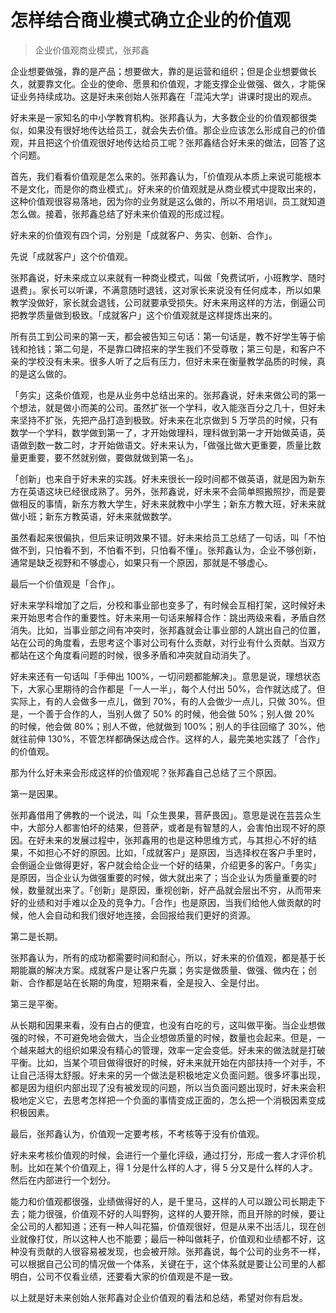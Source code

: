 # 怎样结合商业模式确立企业的价值观

> 企业价值观商业模式，张邦鑫

企业想要做强，靠的是产品；想要做大，靠的是运营和组织；但是企业想要做长久，就要靠文化。企业的使命、愿景和价值观，才能支撑企业做强、做久，才能保证业务持续成功。这是好未来创始人张邦鑫在「混沌大学」讲课时提出的观点。

好未来是一家知名的中小学教育机构。张邦鑫认为，大多数企业的价值观都很类似，如果没有很好地传达给员工，就会失去价值。那企业应该怎么形成自己的价值观，并且把这个价值观很好地传达给员工呢？张邦鑫结合好未来的做法，回答了这个问题。

首先，我们看看价值观是怎么来的。张邦鑫认为，「价值观从本质上来说可能根本不是文化，而是你的商业模式」。好未来的价值观就是从商业模式中提取出来的，这种价值观很容易落地，因为你的业务就是这么做的，所以不用培训，员工就知道怎么做。接着，张邦鑫总结了好未来价值观的形成过程。

好未来的价值观有四个词，分别是「成就客户、务实、创新、合作」。

先说「成就客户」这个价值观。

张邦鑫说，好未来成立以来就有一种商业模式，叫做「免费试听，小班教学、随时退费」。家长可以听课，不满意随时退钱，这对家长来说没有任何成本，所以如果教学没做好，家长就会退钱，公司就要承受损失。好未来用这样的方法，倒逼公司把教学质量做到极致。「成就客户」这个价值观就是这样提炼出来的。

所有员工到公司来的第一天，都会被告知三句话：第一句话是，教不好学生等于偷钱和抢钱；第二句是，不是靠口碑招来的学生我们不受尊敬；第三句是，和客户不亲的学校没有未来。很多人听了之后有压力，但好未来在衡量教学品质的时候，真的是这么做的。

「务实」这条价值观，也是从业务中总结出来的。张邦鑫说，好未来做公司的第一个想法，就是做小而美的公司。虽然扩张一个学科，收入能涨百分之几十，但好未来坚持不扩张，先把产品打造到极致。好未来在北京做到 5 万学员的时候，只有数学一个学科，数学做到第一了，才开始做理科，理科做到第一才开始做英语，英语做到数一数二时，才开始做语文。好未来认为，「做强比做大更重要，质量比数量更重要，要不然就别做，要做就做到第一名」。

「创新」也来自于好未来的实践。好未来很长一段时间都不做英语，就是因为新东方在英语这块已经很成熟了。另外，张邦鑫说，好未来不会简单照搬照抄，而是要做相反的事情，新东方教大学生，好未来就教中小学生；新东方教大班，好未来就做小班；新东方教英语，好未来就做数学。

虽然看起来很偏执，但后来证明效果不错。好未来给员工总结了一句话，叫「不怕做不到，只怕看不到，不怕看不到，只怕看不懂」。张邦鑫认为，企业不够创新，通常是缺乏视野和不够虚心，如果只有一个原因，那就是不够虚心。

最后一个价值观是「合作」。

好未来学科增加了之后，分校和事业部也变多了，有时候会互相打架，这时候好未来开始思考合作的重要性。好未来用一句话来解释合作：跳出两级来看，矛盾自然消失。比如，当事业部之间有冲突时，张邦鑫就会让事业部的人跳出自己的位置，站在公司的角度看，去思考这个事对公司有什么贡献，对行业有什么贡献。当双方都站在这个角度看问题的时候，很多矛盾和冲突就自动消失了。

好未来还有一句话叫「手伸出 100%，一切问题都能解决」。意思是说，理想状态下，大家心里期待的合作都是「一人一半」，每个人付出 50%，合作就达成了。但实际上，有的人会做多一点儿，做到 70%，有的人会做少一点儿，只做 30%。但是，一个善于合作的人，当别人做了 50% 的时候，他会做 50%；别人做 20% 的时候，他会做 80%；别人不做，他就做到 100%；别人的手往回缩了 30%，他就往前伸 130%，不管怎样都确保达成合作。这样的人，最完美地实践了「合作」的价值观。

那为什么好未来会形成这样的价值观呢？张邦鑫自己总结了三个原因。

第一是因果。

张邦鑫借用了佛教的一个说法，叫「众生畏果，菩萨畏因」。意思是说在芸芸众生中，大部分人都害怕坏的结果，但菩萨，或者是有智慧的人，会害怕出现不好的原因。在好未来的发展过程中，张邦鑫用的也是这种思维方式，与其担心不好的结果，不如担心不好的原因。比如，「成就客户」是原因，当选择权在客户手里时，会倒逼企业做得更好，客户就会给企业一个好的结果，介绍更多的客户。「务实」是原因，当企业认为做强重要的时候，做大就出来了；当企业认为质量重要的时候，数量就出来了。「创新」是原因，重视创新，好产品就会层出不穷，从而带来好的业绩和对手难以企及的竞争力。「合作」也是原因，当我们给他人做贡献的时候，他人会自动和我们很好地连接，会回报给我们更好的资源。

第二是长期。

张邦鑫认为，所有的成功都需要时间和耐心，所以，好未来的价值观，都是基于长期能赢的解决方案。成就客户是让客户先赢；务实是做质量、做强、做内在；创新、合作都是站在长期的角度，短期来看，全是投入、全是付出。

第三是平衡。

从长期和因果来看，没有白占的便宜，也没有白吃的亏，这叫做平衡。当企业想做强的时候，不可避免地会做大，当企业想做质量的时候，数量也会起来。但是，一个越来越大的组织如果没有精心的管理，效率一定会变低。好未来的做法就是打破平衡。比如，当某个项目做得很好的时候，好未来就开始在内部扶持一个对手，不让自己活得太舒服。好未来的另一个做法是积极地定义负面问题。很多坏事出现，都是因为组织内部出现了没有被发现的问题，所以当负面问题出现时，好未来会积极地定义它，去思考怎样把一个负面的事情变成正面的，怎么把一个消极因素变成积极因素。

最后，张邦鑫认为，价值观一定要考核，不考核等于没有价值观。

好未来考核价值观的时候，会进行一个量化评级，通过打分，形成一套人才评价机制。比如在某个价值观上，得 1 分是什么样的人才，得 5 分又是什么样的人才。然后在内部进行一个划分。

能力和价值观都很强，业绩做得好的人，是千里马，这样的人可以跟公司长期走下去；能力很强，价值观不好的人叫野狗，这样的人要开除，而且开除的时候，要让全公司的人都知道；还有一种人叫花猫，价值观很好，但是从来不出活儿，现在创业就像打仗，所以这种人也不能要；最后一种叫做耗子，价值观和业绩都不好，这种没有贡献的人很容易被发现，也会被开除。张邦鑫说，每个公司的业务不一样，可以根据自己公司的情况做一个体系，关键在于，这个体系就是要让公司里的人都明白，公司不仅看业绩，还要看大家的价值观是不是一致。

以上就是好未来创始人张邦鑫对企业价值观的看法和总结，希望对你有启发。